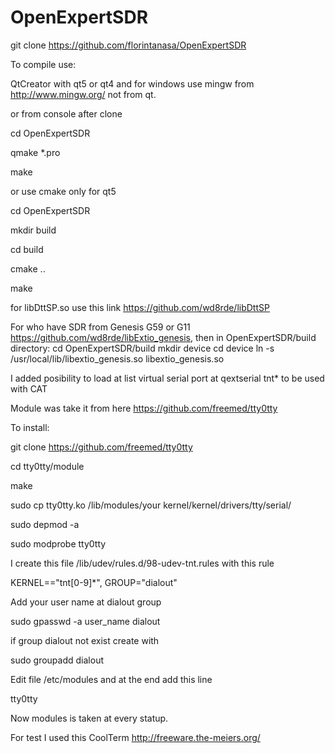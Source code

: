 # OpenExpertSDR

git clone https://github.com/florintanasa/OpenExpertSDR

To compile use:

 QtCreator with qt5 or qt4 and for windows use mingw from http://www.mingw.org/ not from qt.

or from console after clone

cd OpenExpertSDR

qmake *.pro

make

or use cmake only for qt5

cd OpenExpertSDR

mkdir build

cd build

cmake ..

make

for libDttSP.so use this link https://github.com/wd8rde/libDttSP

For who have SDR from Genesis G59 or G11 https://github.com/wd8rde/libExtio_genesis, then in OpenExpertSDR/build directory:
   cd OpenExpertSDR/build
   mkdir device
   cd device
   ln -s /usr/local/lib/libextio_genesis.so libextio_genesis.so

I added posibility to load at list virtual serial port at qextserial tnt* to be used with CAT

Module was take it from here https://github.com/freemed/tty0tty

To install:

git clone https://github.com/freemed/tty0tty

cd tty0tty/module

make

sudo cp tty0tty.ko /lib/modules/your kernel/kernel/drivers/tty/serial/

sudo depmod -a

sudo modprobe tty0tty

I create this file /lib/udev/rules.d/98-udev-tnt.rules with this rule

KERNEL=="tnt[0-9]*", GROUP="dialout"

Add your user name at dialout group

sudo gpasswd -a user_name dialout

if group dialout not exist create with

sudo groupadd dialout

Edit file /etc/modules and at the end add this line 

tty0tty

Now modules is taken at every statup.

For test I used this CoolTerm http://freeware.the-meiers.org/
